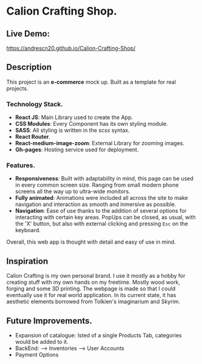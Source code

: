 
# Calion Crafting Shop. 
## Live Demo: 
https://andrescn20.github.io/Calion-Crafting-Shop/

## Description 

This project is an **e-commerce** mock up. Built as a template for real projects. 

### Technology Stack. 

- **React JS**: Main Library used to create the App. 
- **CSS Modules**: Every Component has its own styling module. 
- **SASS**: All styling is written in  the *scss* syntax.
- **React Router**. 
- **React-medium-image-zoom**: External Library for zooming images. 
- **Gh-pages**: Hosting service used for deployment. 

### Features. 

- **Responsiveness**: Built with adaptability in mind, this page can be used in every common screen size. Ranging from small modern phone screens all the way up to ultra-wide monitors. 
- **Fully animated**: Animations were included all across the site to make navigation and interaction as smooth and inmersive as possible.  
- **Navigation**: Ease of use thanks to the addition of several options for interacting with certain key areas. PopUps can be closed, as usual, with the 'X' button, but also with external clicking and pressing `Esc` on the keyboard.  

Overall, this web app is thought with detail and easy of use in mind. 

## Inspiration

Calion Crafting is my own personal brand. I use it mostly as a hobby for creating stuff with my own hands on my freetime. Mostly wood work, forging and some 3D printing. The webpage is made so that I could eventually use it for real world application. In its current state, it has aesthetic elements borrowed from Tolkien's imaginarium and Skyrim. 

## Future Improvements.

- Expansion of catalogue: Isted of a single Products Tab, categories would be added to it.  
- BackEnd:
  --> Inventories
  --> User Accounts
- Payment Options
  

